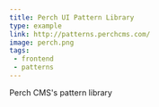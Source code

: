 ```yaml
---
title: Perch UI Pattern Library
type: example
link: http://patterns.perchcms.com/
image: perch.png
tags:
 - frontend
 - patterns
---
```


Perch CMS's pattern library
